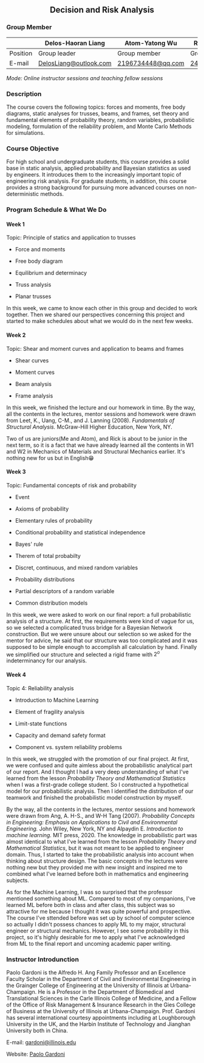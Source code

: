 ## <center>Decision and Risk Analysis</center>

### Group Member

||Delos-Haoran Liang|Atom-Yatong Wu|Rick-Shoupei Wang|
|---|---|---|---|
|Position|Group leader|Group member|Group member|
|E-mail|DelosLiang@outlook.com|2196734448@qq.com|2473262975@qq.com|

*Mode: Online instructor sessions and teaching fellow sessions*

### Description

The course covers the following topics: forces and moments, free body diagrams, static analyses for trusses, beams, and frames, set theory and fundamental elements of probability theory, random variables, probabilistic
modeling, formulation of the reliability problem, and Monte Carlo Methods for simulations.

### Course Objective

For high school and undergraduate students, this course provides a solid base in static analysis, applied probability and Bayesian statistics as used by engineers. It introduces them to the increasingly important topic of
engineering risk analysis. For graduate students, in addition, this course provides a strong background for pursuing more advanced courses on non-deterministic methods.

### Program Schedule & What We Do

#### Week 1

Topic: Principle of statics and application to trusses


* Force and moments 


* Free body diagram


* Equilibrium and determinacy


* Truss analysis


* Planar trusses

In this week, we came to know each other in this group and decided to work together. Then we shared our perspectives concerning this project and started to make schedules about what we would do in the next few weeks.

#### Week 2

Topic: Shear and moment curves and application to beams and frames


* Shear curves


* Moment curves


* Beam analysis


* Frame analysis

In this week, we finished the lecture and our homework in time. By the way, all the contents in the lectures, mentor sessions and homework were drawn from Leet, K., Uang, C-M., and J. Lanning (2008). *Fundamentals of Structural Analysis.* McGraw-Hill Higher Education, New York, NY.

Two of us are juniors(Me and Atom), and Rick is about to be junior in the next term, so it is a fact that we have already learned all the contents in W1 and W2 in Mechanics of Materials and Structural Mechanics earlier. It's nothing new for us but in English😁

#### Week 3

Topic: Fundamental concepts of risk and probability


* Event


* Axioms of probability


* Elementary rules of probability


* Conditional probability and statistical independence


* Bayes' rule


* Therem of total probabilty


* Discret, continuous, and mixed random variables


* Probability distributions


* Partial descriptors of a random variable


* Common distribution models

In this week, we were asked to work on our final report: a full probabilistic analysis of a structure. At first, the requirements were kind of vague for us, so we selected a complicated truss bridge for a Bayesian Network construction. But we were unsure about our selection so we asked for the mentor for advice, he said that our structure was too complicated and it was supposed to be simple enough to accomplish all calculation by hand. Finally we simplified our structure and selected a rigid frame with $2^o$ indeterminancy for our analysis.

#### Week 4

Topic 4: Reliability analysis


* Introduction to Machine Learning


* Element of fragility analysis


* Limit-state functions


* Capacity and demand safety format


* Component vs. system reliability problems

In this week, we struggled with the promotion of our final project. At first, we were confused and quite aimless about the probabilistic analytical part of our report. And I thought I had a very deep understanding of what I've learned from the lesson *Probability Theory and Mathematical Statistics* when I was a first-grade college student. So I constructed a hypothetical model for our probabilistic analysis. Then I identified the distribution of our teamwork and finished the probabilistic model construction by myself.


By the way, all the contents in the lectures, mentor sessions and homework were drawn from Ang, A. H-S., and W-H Tang (2007). *Probability Concepts in Engineering: Emphasis on Applications to Civil and Environmental Engineering.* John Wiley, New York, NY and Alpaydin E. *Introduction to machine learning.* MIT press, 2020. The knowledge in probabilistic part was almost identical to what I've learned from the lesson *Probability Theory and Mathematical Statistics*, but it was not meant to be applied to engineer domain. Thus, I started to take the probabilistic analysis into account when thinking about structure design. The basic concepts in the lectures were nothing new but they provided me with new insight and inspired me to combined what I've learned before both in mathematics and engineering subjects.


As for the Machine Learning, I was so surprised that the professor mentioned something about ML. Compared to most of my companions, I've learned ML before both in class and after class, this subject was so attractive for me because I thought it was quite powerful and prospective. The course I've sttended before was set up by school of computer science so actually I didn't possess chances to apply ML to my major, structural engineer or structural mechanics. However, I see some probability in this project, so it's highly desirable for me to apply what I've acknowledged from ML to the final report and uncoming academic paper writing.

### Instructor Introdunction

Paolo Gardoni is the Alfredo H. Ang Family Professor and an Excellence Faculty Scholar in the Department of Civil and Environmental Engineering in the Grainger College of Engineering at the University of Illinois at Urbana-Champaign. He is a Professor in the Department of Biomedical and Translational Sciences in the Carle Illinois College of Medicine, and a Fellow of the Office of Risk Management & Insurance Research in the Gies College of Business at the University of Illinois at Urbana-Champaign. Prof. Gardoni has several international courtesy appointments including at Loughborough University in the UK, and the Harbin Institute of Technology and Jianghan University both in China.


E-mail: gardoni@illinois.edu


Website: [Paolo Gardoni](https://cee.illinois.edu/directory/profile/gardoni)
